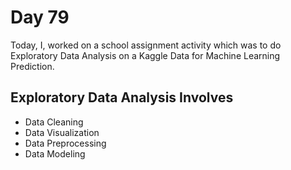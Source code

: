 # Day 79

Today, I, worked on a school assignment activity which was to do Exploratory Data Analysis on a Kaggle Data for Machine Learning Prediction.

## Exploratory Data Analysis Involves

- Data Cleaning
- Data Visualization
- Data Preprocessing
- Data Modeling
